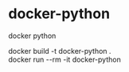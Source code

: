 # docker-python
 docker python
 

 docker build -t docker-python .\
 docker run --rm -it  docker-python
